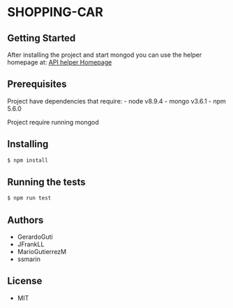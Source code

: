 # SHOPPING-CAR

## Getting Started
After installing the project and start mongod you can use
the helper homepage at:
[API helper Homepage](http://localhost:3000/api)

## Prerequisites
Project have dependencies that require:
    - node v8.9.4
    - mongo v3.6.1
    - npm 5.6.0

Project require running mongod

## Installing
```sh
$ npm install
```

## Running the tests
```sh
$ npm run test
```

## Authors
- GerardoGuti
- JFrankLL
- MarioGutierrezM
- ssmarin

## License
* MIT
